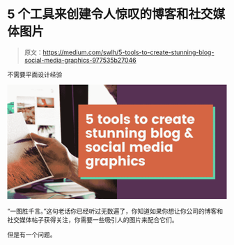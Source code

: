 # 5 个工具来创建令人惊叹的博客和社交媒体图片

> 原文：<https://medium.com/swlh/5-tools-to-create-stunning-blog-social-media-graphics-977535b27046>

不需要平面设计经验

![](img/4f06f28b37a676d3b29fac495961bbbc.png)

“一图胜千言。”这句老话你已经听过无数遍了，你知道如果你想让你公司的博客和社交媒体帖子获得关注，你需要一些吸引人的图片来配合它们。

但是有一个问题。